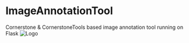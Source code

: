# ImageAnnotationTool
Cornerstone &amp; CornerstoneTools based image annotation tool running on Flask
![Logo](https://github.com/sandorkonya/ImageAnnotationTool/blob/master/iat.jpg?raw=true)
